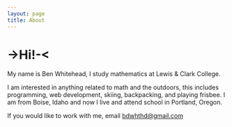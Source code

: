 ```yaml
---
layout: page
title: About
---
```


->Hi!-<
====================
<div class="message">
	My name is Ben Whitehead, I study mathematics at Lewis & Clark College.

</div>

I am interested in anything related to math and the outdoors, this includes programming, web development, skiing, backpacking, and playing frisbee. I am from Boise, Idaho and now I live and attend school in Portland, Oregon.

If you would like to work with me, email <a href="mailto:bdwhthd@gmail.com">
bdwhthd@gmail.com</a> 